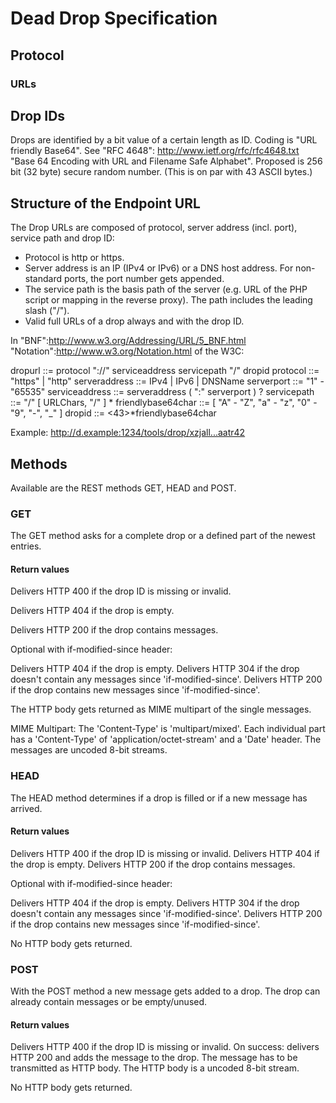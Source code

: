 # Dead Drop Specification

## Protocol
### URLs

## Drop IDs

Drops are identified by a bit value of a certain length as ID. Coding is "URL friendly Base64".
See "RFC 4648": http://www.ietf.org/rfc/rfc4648.txt "Base 64 Encoding with URL and Filename Safe Alphabet".
Proposed is 256 bit (32 byte) secure random number. (This is on par with 43 ASCII bytes.)

## Structure of the Endpoint URL

The Drop URLs are composed of protocol, server address (incl. port), service path and drop ID:

- Protocol is http or https.
- Server address is an IP (IPv4 or IPv6) or a DNS host address. For non-standard ports, the port number gets appended.
- The service path is the basis path of the server (e.g. URL of the PHP script or mapping in the reverse proxy). The path includes the leading slash ("/").
- Valid full URLs of a drop always and with the drop ID.

In "BNF":http://www.w3.org/Addressing/URL/5_BNF.html "Notation":http://www.w3.org/Notation.html of the W3C:

dropurl ::= protocol "://" serviceaddress servicepath "/" dropid
protocol ::= "https" | "http"
serveraddress ::= IPv4 | IPv6 | DNSName
serverport ::= "1" - "65535"
serviceaddress ::= serveraddress ( ":" serverport ) ?
servicepath ::= "/" [ URLChars, "/" ] *
friendlybase64char ::= [ "A" - "Z", "a" - "z", "0" - "9", "-", "_" ]
dropid ::= <43>*friendlybase64char

Example: http://d.example:1234/tools/drop/xzjall...aatr42


## Methods

Available are the REST methods GET, HEAD and POST.

### GET

The GET method asks for a complete drop or a defined part of the newest entries.


#### Return values

Delivers HTTP 400 if the drop ID is missing or invalid.

Delivers HTTP 404 if the drop is empty.

Delivers HTTP 200 if the drop contains messages.

Optional with if-modified-since header:

Delivers HTTP 404 if the drop is empty.
Delivers HTTP 304 if the drop doesn't contain any messages since 'if-modified-since'.
Delivers HTTP 200 if the drop contains new messages since 'if-modified-since'.

The HTTP body gets returned as MIME multipart of the single messages.

MIME Multipart:
The 'Content-Type' is 'multipart/mixed'.
Each individual part has a 'Content-Type' of 'application/octet-stream' and a 'Date' header.
The messages are uncoded 8-bit streams.

### HEAD

The HEAD method determines if a drop is filled or if a new message has arrived.

#### Return values

Delivers HTTP 400 if the drop ID is missing or invalid.
Delivers HTTP 404 if the drop is empty.
Delivers HTTP 200 if the drop contains messages.

Optional with if-modified-since header:

Delivers HTTP 404 if the drop is empty.
Delivers HTTP 304 if the drop doesn't contain any messages since 'if-modified-since'.
Delivers HTTP 200 if the drop contains new messages since 'if-modified-since'.

No HTTP body gets returned.

### POST

With the POST method a new message gets added to a drop.
The drop can already contain messages or be empty/unused.

#### Return values

Delivers HTTP 400 if the drop ID is missing or invalid.
On success: delivers HTTP 200 and adds the message to the drop.
The message has to be transmitted as HTTP body.
The HTTP body is a uncoded 8-bit stream.

No HTTP body gets returned.